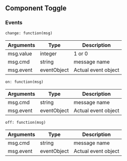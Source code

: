 ## Component Toggle ##

### Events ###

```change: function(msg)```

| Arguments | Type | Description |
| --- | --- | --- |
| msg.value | integer | 1 or 0 |
| msg.cmd | string | message name |
| msg.event | eventObject | Actual event object |

```on: function(msg)```

| Arguments | Type | Description |
| --- | --- | --- |
| msg.cmd | string | message name |
| msg.event | eventObject | Actual event object |

```off: function(msg)```

| Arguments | Type | Description |
| --- | --- | --- |
| msg.cmd | string | message name |
| msg.event | eventObject | Actual event object |
